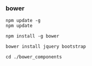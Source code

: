 ### bower
```
npm update -g
npm update

npm install -g bower

bower install jquery bootstrap

cd ./bower_components
```
